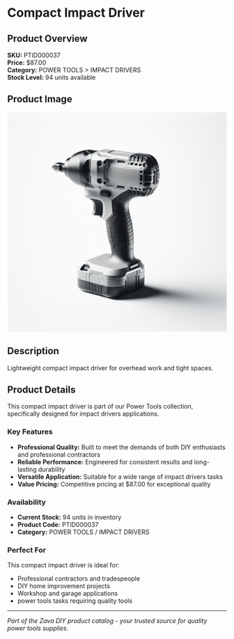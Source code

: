 # Compact Impact Driver

## Product Overview

**SKU:** PTID000037  
**Price:** $87.00  
**Category:** POWER TOOLS > IMPACT DRIVERS  
**Stock Level:** 94 units available  

## Product Image

![Compact Impact Driver](https://raw.githubusercontent.com/microsoft/ai-tour-26-zava-diy-dataset-plus-mcp/refs/heads/main/images/power_tools_impact_drivers_compact_impact_driver_20250620_191504.png)

## Description

Lightweight compact impact driver for overhead work and tight spaces.

## Product Details

This compact impact driver is part of our Power Tools collection, specifically designed for impact drivers applications. 

### Key Features

- **Professional Quality:** Built to meet the demands of both DIY enthusiasts and professional contractors
- **Reliable Performance:** Engineered for consistent results and long-lasting durability
- **Versatile Application:** Suitable for a wide range of impact drivers tasks
- **Value Pricing:** Competitive pricing at $87.00 for exceptional quality

### Availability

- **Current Stock:** 94 units in inventory
- **Product Code:** PTID000037
- **Category:** POWER TOOLS / IMPACT DRIVERS

### Perfect For

This compact impact driver is ideal for:
- Professional contractors and tradespeople
- DIY home improvement projects  
- Workshop and garage applications
- power tools tasks requiring quality tools

---

*Part of the Zava DIY product catalog - your trusted source for quality power tools supplies.*
